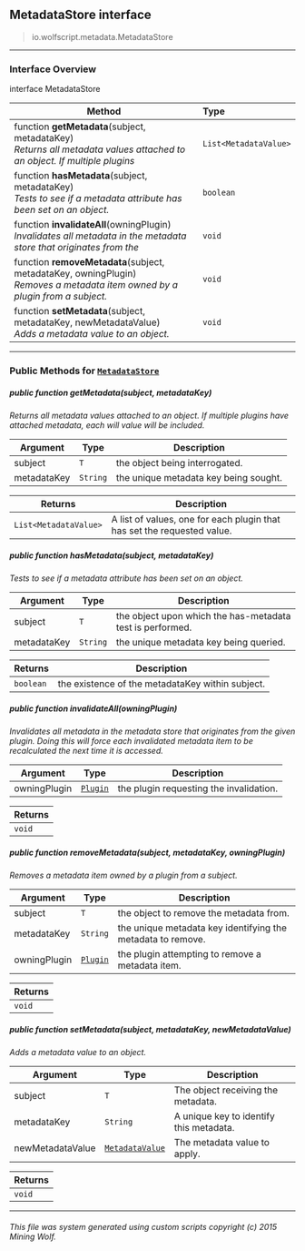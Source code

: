 ## MetadataStore __interface__

>io.wolfscript.metadata.MetadataStore

---

### Interface Overview

interface MetadataStore

Method | Type   
--- | :--- 
 function __getMetadata__(subject, metadataKey) <br> _Returns all metadata values attached to an object. If multiple plugins_ | `List<MetadataValue>`
 function __hasMetadata__(subject, metadataKey) <br> _Tests to see if a metadata attribute has been set on an object._ | `boolean`
 function __invalidateAll__(owningPlugin) <br> _Invalidates all metadata in the metadata store that originates from the_ | `void`
 function __removeMetadata__(subject, metadataKey, owningPlugin) <br> _Removes a metadata item owned by a plugin from a subject._ | `void`
 function __setMetadata__(subject, metadataKey, newMetadataValue) <br> _Adds a metadata value to an object._ | `void`



---


### Public Methods for [`MetadataStore`](MetadataStore.md)

##### <a id='getmetadata'></a>public  function __getMetadata__(subject, metadataKey)

_Returns all metadata values attached to an object. If multiple plugins have attached metadata, each will value will be included._

Argument | Type | Description  
--- | --- | --- 
subject | `T` | the object being interrogated.
metadataKey | `String` | the unique metadata key being sought.

Returns | Description
--- | --- 
`List<MetadataValue>` | A list of values, one for each plugin that has set the requested value.


##### <a id='hasmetadata'></a>public  function __hasMetadata__(subject, metadataKey)

_Tests to see if a metadata attribute has been set on an object._

Argument | Type | Description  
--- | --- | --- 
subject | `T` | the object upon which the has-metadata test is performed.
metadataKey | `String` | the unique metadata key being queried.

Returns | Description
--- | --- 
`boolean` | the existence of the metadataKey within subject.


##### <a id='invalidateall'></a>public  function __invalidateAll__(owningPlugin)

_Invalidates all metadata in the metadata store that originates from the given plugin. Doing this will force each invalidated metadata item to be recalculated the next time it is accessed._

Argument | Type | Description  
--- | --- | --- 
owningPlugin | [`Plugin`](../plugin/Plugin.md) | the plugin requesting the invalidation.

Returns | 
--- | 
`void` |


##### <a id='removemetadata'></a>public  function __removeMetadata__(subject, metadataKey, owningPlugin)

_Removes a metadata item owned by a plugin from a subject._

Argument | Type | Description  
--- | --- | --- 
subject | `T` | the object to remove the metadata from.
metadataKey | `String` | the unique metadata key identifying the metadata to remove.
owningPlugin | [`Plugin`](../plugin/Plugin.md) | the plugin attempting to remove a metadata item.

Returns | 
--- | 
`void` |


##### <a id='setmetadata'></a>public  function __setMetadata__(subject, metadataKey, newMetadataValue)

_Adds a metadata value to an object._

Argument | Type | Description  
--- | --- | --- 
subject | `T` | The object receiving the metadata.
metadataKey | `String` | A unique key to identify this metadata.
newMetadataValue | [`MetadataValue`](MetadataValue.md) | The metadata value to apply.

Returns | 
--- | 
`void` |


---


###### This file was system generated using custom scripts copyright (c) 2015 Mining Wolf.
	

